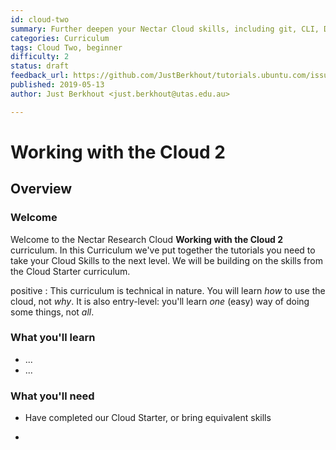 ```yaml
---
id: cloud-two
summary: Further deepen your Nectar Cloud skills, including git, CLI, DNS and more.
categories: Curriculum
tags: Cloud Two, beginner
difficulty: 2
status: draft
feedback_url: https://github.com/JustBerkhout/tutorials.ubuntu.com/issues
published: 2019-05-13
author: Just Berkhout <just.berkhout@utas.edu.au>

---
```


# Working with the Cloud 2

## Overview

### Welcome

Welcome to the Nectar Research Cloud **Working with the Cloud 2** curriculum. In this Curriculum we've put together the tutorials you need to take your Cloud Skills to the next level. We will be building on the skills from the Cloud Starter curriculum.  

positive
: This curriculum is technical in nature. You will learn *how* to use the cloud, not *why*. It is also entry-level: you'll learn *one* (easy) way of doing some things, not *all*. 

### What you'll learn

- ...
- ...

### What you'll need

- Have completed our Cloud Starter, or bring equivalent skills

- 

  

